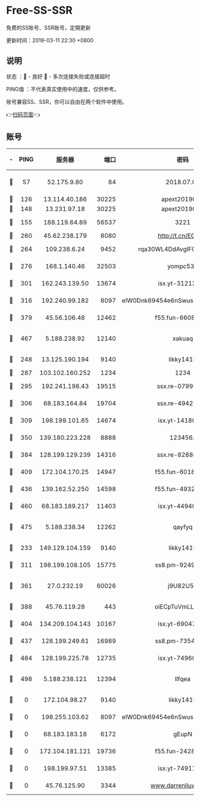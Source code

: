 # Free-SS-SSR

免费的SS账号、SSR账号，定期更新

更新时间：2019-03-11 22:30 +0800

## 说明

状态     ：🙂 - 良好 🙁 - 多次连接失败或连接超时

PING值   ：不代表真实使用中的速度，仅供参考。

账号兼容SS、SSR，你可以自由在两个软件中使用。

👉[扫码页面](https://liesauer.github.io/Free-SS-SSR/)👈

## 账号

|-|PING|服务器|端口|密码|加密方式|区域|
|:----:|:----:|:-----:|-----:|:----:|:----:|:----:|
|🙂|57|52.175.9.80|84|2018.07.07|chacha20-ietf-poly1305|HK|
|🙂|126|13.114.40.186|30225|apext2019006|chacha20|JP|
|🙂|148|13.231.97.18|30225|apext2019006|chacha20|JP|
|🙂|155|188.119.64.89|56537|3221|aes-256-cfb|RU|
|🙂|260|45.62.238.179|8080|http://t.cn/EGJIyrl|rc4-md5|CA|
|🙂|264|109.238.6.24|9452|rqa30WL4DdAvgIFG6Fs3znzTa|aes-256-cfb|FR|
|🙂|276|168.1.140.46|32503|yompc535|aes-256-cfb|AU|
|🙂|301|162.243.139.50|13674|isx.yt-31213260|aes-256-cfb|US|
|🙂|316|192.240.99.182|8097|eIW0Dnk69454e6nSwuspv9DmS201tQ0D|aes-256-cfb|US|
|🙂|379|45.56.106.48|12462|f55.fun-66086122|aes-256-cfb|US|
|🙂|467|5.188.238.92|12140|xakuaq|chacha20-ietf-poly1305|BR|
|🙂|248|13.125.190.194|9140|likky1415|aes-256-cfb|KR|
|🙂|287|103.102.160.252|1234|1234|rc4-md5|JP|
|🙂|295|192.241.198.43|19515|ssx.re-07995804|aes-256-cfb|US|
|🙂|306|68.183.164.84|19704|ssx.re-49422223|aes-256-cfb|US|
|🙂|309|198.199.101.65|14674|isx.yt-14180175|aes-256-cfb|US|
|🙂|350|139.180.223.228|8888|123456..|aes-256-cfb|JP|
|🙂|384|128.199.129.239|14316|ssx.re-82884853|aes-256-cfb|SG|
|🙂|409|172.104.170.25|14947|f55.fun-60187573|aes-256-cfb|SG|
|🙂|436|139.162.52.250|14598|f55.fun-49326639|aes-256-cfb|SG|
|🙂|460|68.183.189.217|11403|isx.yt-44940799|aes-256-cfb|SG|
|🙂|475|5.188.238.34|12262|qayfyq|chacha20-ietf-poly1305|BR|
|🙁|233|149.129.104.159|9140|likky1415|aes-256-cfb|HK|
|🙁|311|198.199.108.105|15775|ss8.pm-92495647|aes-256-cfb|US|
|🙁|361|27.0.232.19|60026|j9U82U53|xchacha20-ietf-poly1305|HK|
|🙁|388|45.76.119.28|443|oiECpTuVmLLxk4Ts|aes-256-cfb|AU|
|🙁|404|134.209.104.143|10167|isx.yt-69047403|aes-256-cfb|SG|
|🙁|437|128.199.249.61|16989|ss8.pm-73548134|aes-256-cfb|SG|
|🙁|484|128.199.225.78|12735|isx.yt-74960078|aes-256-cfb|SG|
|🙁|498|5.188.238.121|12394|llfqea|chacha20-ietf-poly1305|BR|
|🙁|0|172.104.98.27|9140|likky1415|aes-256-cfb|JP|
|🙁|0|198.255.103.62|8097|eIW0Dnk69454e6nSwuspv9DmS201tQ0D|aes-256-cfb|US|
|🙁|0|68.183.183.18|6172|gEupN|aes-256-cfb|SG|
|🙁|0|172.104.181.121|19736|f55.fun-24285581|aes-256-cfb|SG|
|🙁|0|198.199.97.51|13385|isx.yt-74911301|aes-256-cfb|US|
|🙁|0|45.76.125.90|3344|www.darrenliuwei.com|aes-256-cfb|AU|
